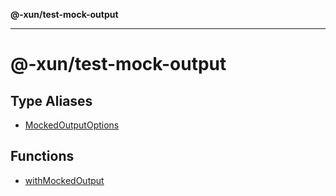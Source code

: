 **@-xun/test-mock-output**

***

# @-xun/test-mock-output

## Type Aliases

- [MockedOutputOptions](type-aliases/MockedOutputOptions.md)

## Functions

- [withMockedOutput](functions/withMockedOutput.md)
